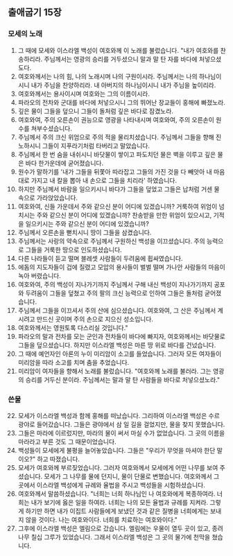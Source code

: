 ## 출애굽기 15장

### 모세의 노래
1. 그 때에 모세와 이스라엘 백성이 여호와께 이 노래를 불렀습니다. "내가 여호와를 찬송하리라. 주님께서는 영광의 승리를 거두셨으니 말과 말 탄 자를 바다에 처넣으셨도다.
2. 여호와께서는 나의 힘, 나의 노래시며 나의 구원이시라. 주님께서는 나의 하나님이시니 내가 주님을 찬양하리라. 내 아버지의 하나님이시니 내가 주님을 높이리라.
3. 여호와께서는 용사이시며 여호와는 그의 이름이시라.
4. 파라오의 전차와 군대를 바다에 처넣으시니 그의 뛰어난 장교들이 홍해에 빠졌노라.
5. 깊은 물이 그들을 덮으니 그들이 돌처럼 깊은 바다로 잠겼노라.
6. 여호와여, 주의 오른손이 권능으로 영광을 나타내시며 여호와여, 주의 오른손이 원수를 쳐부수셨습니다.
7. 주님께서 주의 크신 위엄으로 주의 적을 물리치셨습니다. 주님께서 그들을 향해 진노하시니 그들이 지푸라기처럼 타버리고 말았습니다.
8. 주님께서 한 번 숨을 내쉬시니 바닷물이 쌓이고 파도치던 물은 벽을 이루고 깊은 물은 바다 한가운데에 굳어졌습니다.
9. 원수가 말하기를 '내가 그들을 뒤쫓아 따라잡고 그들의 가진 것을 다 빼앗아 내 마음대로 가지고 내 칼을 뽑아 내 손으로 그들을 치리라' 하였습니다.
10. 하지만 주님께서 바람을 일으키시니 바다가 그들을 덮었고 그들은 납처럼 거센 물 속으로 가라앉았습니다.
11. 여호와여, 신들 가운데서 주와 같으신 분이 어디에 있겠습니까? 거룩하여 위엄이 넘치시는 주와 같으신 분이 어디에 있겠습니까? 찬송받을 만한 위엄이 있으시고, 기적을 일으키시는 주와 같으신 분이 어디에 있겠습니까?
12. 주님께서 오른손을 뻗치시니 땅이 그들을 삼켰습니다.
13. 주님께서는 사랑의 약속으로 주님께서 구원하신 백성을 이끄셨습니다. 주의 능력으로 그들을 거룩한 땅으로 인도하셨습니다.
14. 다른 나라들이 듣고 떨며 블레셋 사람들이 두려움에 휩싸였습니다.
15. 에돔의 지도자들이 겁에 질렸고 모압의 용사들이 벌벌 떨며 가나안 사람들의 마음이 녹아 버렸습니다.
16. 여호와여, 주의 백성이 지나가기까지 주님께서 구해 내신 백성이 지나가기까지 공포와 두려움이 그들을 덮쳤고 주의 팔의 크신 능력으로 인하여 그들은 돌처럼 굳어졌습니다.
17. 주님께서 그들을 이끄셔서 주의 산에 심으셨습니다. 여호와여, 그 산은 주님께서 계시려고 만드신 곳이며 주의 손으로 지으신 성소입니다.
18. 여호와께서는 영원토록 다스리실 것입니다."
19. 파라오의 말과 전차를 모는 군인과 전차들이 바다에 빠지자, 여호와께서는 바닷물로 그들을 덮으셨습니다. 하지만 이스라엘 백성은 마른 땅 위로 바다를 건넜습니다.
20. 그 때에 예언자인 아론의 누이 미리암이 소고를 들었습니다. 그러자 모든 여자들이 미리암을 따라 소고를 치며 춤을 추었습니다.
21. 미리암이 여자들을 향해서 노래를 불렀습니다. "여호와께 노래를 불러라. 그는 영광의 승리를 거두신 분이라. 주님께서는 말과 말 탄 사람들을 바다로 처넣으셨노라."
### 쓴물
22. 모세가 이스라엘 백성과 함께 홍해를 떠났습니다. 그리하여 이스라엘 백성은 수르 광야로 들어갔습니다. 그들은 광야에서 삼 일 길을 걸었지만, 물을 찾지 못했습니다.
23. 그들은 마라에 이르렀지만, 마라의 물이 써서 마실 수가 없었습니다. 그 곳의 이름을 마라라고 부른 것도 그 때문이었습니다.
24. 백성들이 모세에게 불평을 늘어놓았습니다. 그들은 "우리가 무엇을 마셔야 한단 말이오?" 하고 따졌습니다.
25. 모세가 여호와께 부르짖었습니다. 그러자 여호와께서 모세에게 어떤 나무를 보여 주셨습니다. 모세가 그 나무를 물에 던지니, 물이 단물로 변했습니다. 여호와께서 그 곳에서 이스라엘 백성에게 규례와 율법을 주시고 백성들을 시험하셨습니다.
26. 여호와께서 말씀하셨습니다. "너희는 너희 하나님인 나 여호와에게 복종하여라. 너희는 내가 보기에 옳은 일을 하여라. 너희는 나의 모든 율법과 규례를 지켜라. 그렇게 하기만 하면 내가 이집트 사람들에게 보냈던 것과 같은 질병을 너희에게는 보내지 않을 것이다. 나는 여호와이다. 너희를 치료하는 여호와이다."
27. 그후에 이스라엘 백성은 엘림으로 갔습니다. 엘림에는 우물이 열두 곳이 있고, 종려나무 칠십 그루가 있었습니다. 그래서 이스라엘 백성은 그 곳의 물가에 천막을 쳤습니다.